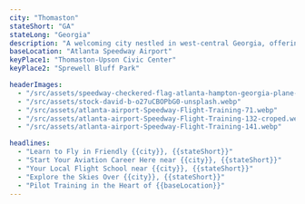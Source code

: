 ```yaml
---
city: "Thomaston"
stateShort: "GA"
stateLong: "Georgia"
description: "A welcoming city nestled in west-central Georgia, offering history, parks, and small-town warmth."
baseLocation: "Atlanta Speedway Airport"
keyPlace1: "Thomaston-Upson Civic Center"
keyPlace2: "Sprewell Bluff Park"

headerImages:
  - "/src/assets/speedway-checkered-flag-atlanta-hampton-georgia-plane-3.webp"
  - "/src/assets/stock-david-b-o27uCBOPbG0-unsplash.webp"
  - "/src/assets/atlanta-airport-Speedway-Flight-Training-71.webp"
  - "/src/assets/atlanta-airport-Speedway-Flight-Training-132-croped.webp"
  - "/src/assets/atlanta-airport-Speedway-Flight-Training-141.webp"

headlines:
  - "Learn to Fly in Friendly {{city}}, {{stateShort}}"
  - "Start Your Aviation Career Here near {{city}}, {{stateShort}}"
  - "Your Local Flight School near {{city}}, {{stateShort}}"
  - "Explore the Skies Over {{city}}, {{stateShort}}"
  - "Pilot Training in the Heart of {{baseLocation}}"
---
```

